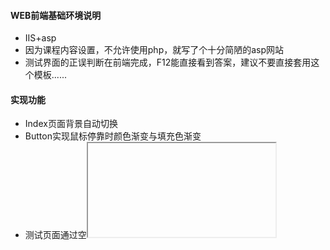 #### WEB前端基础环境说明

* IIS+asp​
* 因为课程内容设置，不允许使用php，​就写了个十分简陋的​asp网站
* 测试界面的正误判断在前端完成，F12能直接看到答案，建议不要直接套用这个模板......



#### 实现功能

* Index​页面背景自动切换
* Button​实现鼠标停靠时颜色渐变与填充色渐变
* 测试页面通过空<iframe>​避免跳转



###### 其他

小学期主要时间都在训练，这个作业大概就一夜写完的，就凑合康康......